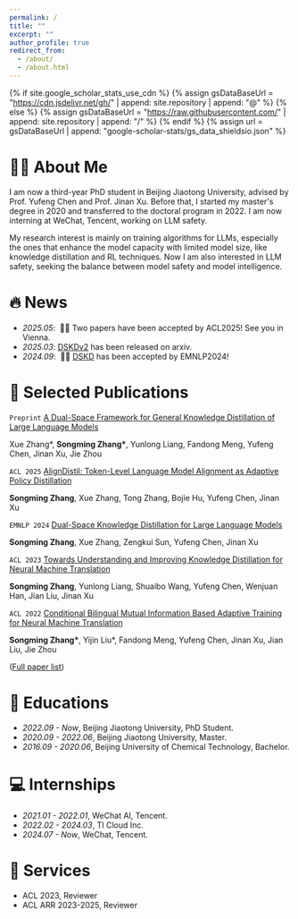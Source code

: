 ```yaml
---
permalink: /
title: ""
excerpt: ""
author_profile: true
redirect_from: 
  - /about/
  - /about.html
---
```


{% if site.google_scholar_stats_use_cdn %}
{% assign gsDataBaseUrl = "https://cdn.jsdelivr.net/gh/" | append: site.repository | append: "@" %}
{% else %}
{% assign gsDataBaseUrl = "https://raw.githubusercontent.com/" | append: site.repository | append: "/" %}
{% endif %}
{% assign url = gsDataBaseUrl | append: "google-scholar-stats/gs_data_shieldsio.json" %}

<span class='anchor' id='about-me'></span>

# 👨‍💻 About Me
I am now a third-year PhD student in Beijing Jiaotong University, advised by Prof. Yufeng Chen and Prof. Jinan Xu. Before that, I started my master's degree in 2020 and transferred to the doctoral program in 2022. I am now interning at WeChat, Tencent, working on LLM safety.

My research interest is mainly on training algorithms for LLMs, especially the ones that enhance the model capacity with limited model size, like knowledge distillation and RL techniques. Now I am also interested in LLM safety, seeking the balance between model safety and model intelligence.


# 🔥 News
- *2025.05*: &nbsp;🎉🎉 Two papers have been accepted by ACL2025! See you in Vienna. 
- *2025.03*: [DSKDv2](https://arxiv.org/abs/2504.11426) has been released on arxiv. 
- *2024.09*: &nbsp;🎉🎉 [DSKD](https://arxiv.org/abs/2406.17328) has been accepted by EMNLP2024! 

# 📝 Selected Publications 

<!-- <div class='paper-box'><div class='paper-box-image'><div><div class="badge">CVPR 2016</div><img src='images/500x300.png' alt="sym" width="100%"></div></div> -->
<!-- <div class='paper-box-text' markdown="1"> -->

`Preprint` [A Dual-Space Framework for General Knowledge Distillation of Large Language Models](https://arxiv.org/abs/2504.11426)

Xue Zhang*, **Songming Zhang\***, Yunlong Liang, Fandong Meng, Yufeng Chen, Jinan Xu, Jie Zhou

`ACL 2025` [AlignDistil: Token-Level Language Model Alignment as Adaptive Policy Distillation](https://arxiv.org/abs/2503.02832)

**Songming Zhang**, Xue Zhang, Tong Zhang, Bojie Hu, Yufeng Chen, Jinan Xu

`EMNLP 2024` [Dual-Space Knowledge Distillation for Large Language Models](https://arxiv.org/abs/2406.17328)

**Songming Zhang**, Xue Zhang, Zengkui Sun, Yufeng Chen, Jinan Xu

`ACL 2023` [Towards Understanding and Improving Knowledge Distillation
for Neural Machine Translation](https://arxiv.org/abs/2305.08096)

**Songming Zhang**, Yunlong Liang, Shuaibo Wang, Yufeng Chen, Wenjuan Han, Jian Liu, Jinan Xu

`ACL 2022` [Conditional Bilingual Mutual Information Based Adaptive Training for Neural Machine Translation](https://arxiv.org/abs/2203.02951)

**Songming Zhang\***, Yijin Liu*, Fandong Meng, Yufeng Chen, Jinan Xu, Jian Liu, Jie Zhou

([Full paper list](https://scholar.google.com/citations?user=u_bYOuYAAAAJ&hl=zh-CN))

<!-- [**Project**](https://scholar.google.com/citations?view_op=view_citation&hl=zh-CN&user=DhtAFkwAAAAJ&citation_for_view=DhtAFkwAAAAJ:ALROH1vI_8AC) <strong><span class='show_paper_citations' data='DhtAFkwAAAAJ:ALROH1vI_8AC'></span></strong>
- Lorem ipsum dolor sit amet, consectetur adipiscing elit. Vivamus ornare aliquet ipsum, ac tempus justo dapibus sit amet. 
</div>
</div> -->

<!-- - [Lorem ipsum dolor sit amet, consectetur adipiscing elit. Vivamus ornare aliquet ipsum, ac tempus justo dapibus sit amet](https://github.com), A, B, C, **CVPR 2020** -->

<!-- # 🎖 Honors and Awards
- *2021.10* Lorem ipsum dolor sit amet, consectetur adipiscing elit. Vivamus ornare aliquet ipsum, ac tempus justo dapibus sit amet. 
- *2021.09* Lorem ipsum dolor sit amet, consectetur adipiscing elit. Vivamus ornare aliquet ipsum, ac tempus justo dapibus sit amet.  -->

# 📖 Educations
- *2022.09 - Now*, Beijing Jiaotong University, PhD Student. 
- *2020.09 - 2022.06*, Beijing Jiaotong University, Master.
- *2016.09 - 2020.06*, Beijing University of Chemical Technology, Bachelor. 

<!-- # 💬 Invited Talks
- *2021.06*, Lorem ipsum dolor sit amet, consectetur adipiscing elit. Vivamus ornare aliquet ipsum, ac tempus justo dapibus sit amet. 
- *2021.03*, Lorem ipsum dolor sit amet, consectetur adipiscing elit. Vivamus ornare aliquet ipsum, ac tempus justo dapibus sit amet.  \| [\[video\]](https://github.com/) -->

# 💻 Internships
- *2021.01 - 2022.01*, WeChat AI, Tencent.
- *2022.02 - 2024.03*, TI Cloud Inc.
- *2024.07 - Now*, WeChat, Tencent.

# 🔖 Services
- ACL 2023, Reviewer
- ACL ARR 2023-2025, Reviewer